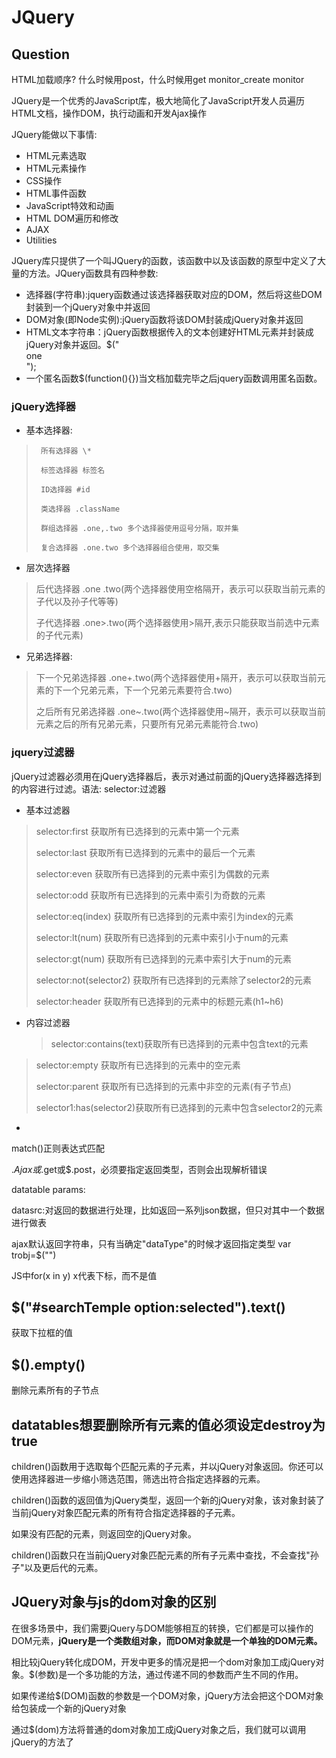# JQuery


## Question

HTML加载顺序?
什么时候用post，什么时候用get
monitor_create monitor

JQuery是一个优秀的JavaScript库，极大地简化了JavaScript开发人员遍历HTML文档，操作DOM，执行动画和开发Ajax操作


JQuery能做以下事情:

  + HTML元素选取
  + HTML元素操作
  + CSS操作
  + HTML事件函数
  + JavaScript特效和动画
  + HTML DOM遍历和修改
  + AJAX
  + Utilities


JQuery库只提供了一个叫JQuery的函数，该函数中以及该函数的原型中定义了大量的方法。JQuery函数具有四种参数:

+ 选择器(字符串):jquery函数通过该选择器获取对应的DOM，然后将这些DOM封装到一个jQuery对象中并返回
+ DOM对象(即Node实例):jQuery函数将该DOM封装成jQuery对象并返回
+ HTML文本字符串：jQuery函数根据传入的文本创建好HTML元素并封装成jQuery对象并返回。$("<div class="one">one</div>");
+ 一个匿名函数$(function(){})当文档加载完毕之后jquery函数调用匿名函数。


### jQuery选择器

+ 基本选择器:

 >      所有选择器 \*
>     
>      标签选择器 标签名
>     
>      ID选择器 #id
>     
>      类选择器 .className
>     
>      群组选择器 .one,.two 多个选择器使用逗号分隔，取并集
>     
>      复合选择器 .one.two 多个选择器组合使用，取交集


+ 层次选择器
   
>    后代选择器 .one .two(两个选择器使用空格隔开，表示可以获取当前元素的子代以及孙子代等等)
> 
>    子代选择器   .one>.two(两个选择器使用>隔开,表示只能获取当前选中元素的子代元素)
> 

+ 兄弟选择器:
    
>   下一个兄弟选择器 .one+.two(两个选择器使用+隔开，表示可以获取当前元素的下一个兄弟元素，下一个兄弟元素要符合.two)
>    
>   之后所有兄弟选择器 .one~.two(两个选择器使用~隔开，表示可以获取当前元素之后的所有兄弟元素，只要所有兄弟元素能符合.two)


### jquery过滤器

jQuery过滤器必须用在jQuery选择器后，表示对通过前面的jQuery选择器选择到的内容进行过滤。语法: selector:过滤器

+ 基本过滤器

 >  selector:first 获取所有已选择到的元素中第一个元素
> 
>   selector:last 获取所有已选择到的元素中的最后一个元素
> 
>   selector:even 获取所有已选择到的元素中索引为偶数的元素
> 
>   selector:odd 获取所有已选择到的元素中索引为奇数的元素
> 
>   selector:eq(index) 获取所有已选择到的元素中索引为index的元素
> 
>   selector:lt(num) 获取所有已选择到的元素中索引小于num的元素
> 
>   selector:gt(num)  获取所有已选择到的元素中索引大于num的元素
> 
>   selector:not(selector2) 获取所有已选择到的元素除了selector2的元素
> 
>   selector:header 获取所有已选择到的元素中的标题元素(h1~h6)

+ 内容过滤器

  > selector:contains(text)获取所有已选择到的元素中包含text的元素
> 
>   selector:empty 获取所有已选择到的元素中的空元素
> 
>   selector:parent 获取所有已选择到的元素中非空的元素(有子节点)
> 
>   selector1:has(selector2)获取所有已选择到的元素中包含selector2的元素
>   


+ 




match()正则表达式匹配

$.Ajax或$.get或$.post，必须要指定返回类型，否则会出现解析错误



datatable params:

datasrc:对返回的数据进行处理，比如返回一系列json数据，但只对其中一个数据进行做表

ajax默认返回字符串，只有当确定"dataType"的时候才返回指定类型
var trobj=$("<tr></tr>")


JS中for(x in y)
x代表下标，而不是值



## $("#searchTemple option:selected").text()
获取下拉框的值

## $().empty()
删除元素所有的子节点

## datatables想要删除所有元素的值必须设定destroy为true


children()函数用于选取每个匹配元素的子元素，并以jQuery对象返回。你还可以使用选择器进一步缩小筛选范围，筛选出符合指定选择器的元素。

children()函数的返回值为jQuery类型，返回一个新的jQuery对象，该对象封装了当前jQuery对象匹配元素的所有符合指定选择器的子元素。

如果没有匹配的元素，则返回空的jQuery对象。

children()函数只在当前jQuery对象匹配元素的所有子元素中查找，不会查找"孙子"以及更后代的元素。



## JQuery对象与js的dom对象的区别

在很多场景中，我们需要jQuery与DOM能够相互的转换，它们都是可以操作的DOM元素，**jQuery是一个类数组对象，而DOM对象就是一个单独的DOM元素。**

相比较jQuery转化成DOM，开发中更多的情况是把一个dom对象加工成jQuery对象。$(参数)是一个多功能的方法，通过传递不同的参数而产生不同的作用。

   如果传递给$(DOM)函数的参数是一个DOM对象，jQuery方法会把这个DOM对象给包装成一个新的jQuery对象

   通过$(dom)方法将普通的dom对象加工成jQuery对象之后，我们就可以调用jQuery的方法了
